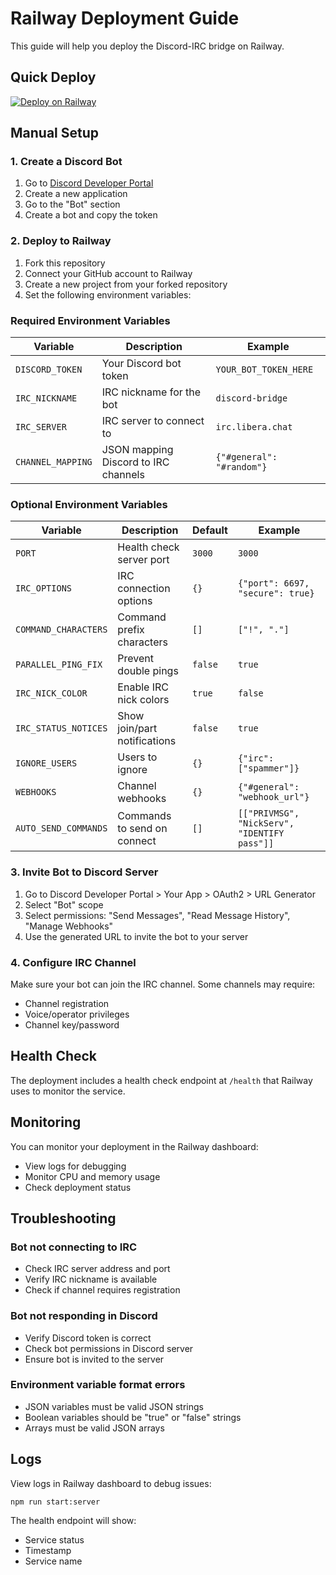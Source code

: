 # Railway Deployment Guide

This guide will help you deploy the Discord-IRC bridge on Railway.

## Quick Deploy

[![Deploy on Railway](https://railway.app/button.svg)](https://railway.app/template/discord-irc-bridge)

## Manual Setup

### 1. Create a Discord Bot

1. Go to [Discord Developer Portal](https://discord.com/developers/applications)
2. Create a new application
3. Go to the "Bot" section
4. Create a bot and copy the token

### 2. Deploy to Railway

1. Fork this repository
2. Connect your GitHub account to Railway
3. Create a new project from your forked repository
4. Set the following environment variables:

### Required Environment Variables

| Variable | Description | Example |
|----------|-------------|---------|
| `DISCORD_TOKEN` | Your Discord bot token | `YOUR_BOT_TOKEN_HERE` |
| `IRC_NICKNAME` | IRC nickname for the bot | `discord-bridge` |
| `IRC_SERVER` | IRC server to connect to | `irc.libera.chat` |
| `CHANNEL_MAPPING` | JSON mapping Discord to IRC channels | `{"#general": "#random"}` |

### Optional Environment Variables

| Variable | Description | Default | Example |
|----------|-------------|---------|---------|
| `PORT` | Health check server port | `3000` | `3000` |
| `IRC_OPTIONS` | IRC connection options | `{}` | `{"port": 6697, "secure": true}` |
| `COMMAND_CHARACTERS` | Command prefix characters | `[]` | `["!", "."]` |
| `PARALLEL_PING_FIX` | Prevent double pings | `false` | `true` |
| `IRC_NICK_COLOR` | Enable IRC nick colors | `true` | `false` |
| `IRC_STATUS_NOTICES` | Show join/part notifications | `false` | `true` |
| `IGNORE_USERS` | Users to ignore | `{}` | `{"irc": ["spammer"]}` |
| `WEBHOOKS` | Channel webhooks | `{}` | `{"#general": "webhook_url"}` |
| `AUTO_SEND_COMMANDS` | Commands to send on connect | `[]` | `[["PRIVMSG", "NickServ", "IDENTIFY pass"]]` |

### 3. Invite Bot to Discord Server

1. Go to Discord Developer Portal > Your App > OAuth2 > URL Generator
2. Select "Bot" scope
3. Select permissions: "Send Messages", "Read Message History", "Manage Webhooks"
4. Use the generated URL to invite the bot to your server

### 4. Configure IRC Channel

Make sure your bot can join the IRC channel. Some channels may require:
- Channel registration
- Voice/operator privileges
- Channel key/password

## Health Check

The deployment includes a health check endpoint at `/health` that Railway uses to monitor the service.

## Monitoring

You can monitor your deployment in the Railway dashboard:
- View logs for debugging
- Monitor CPU and memory usage
- Check deployment status

## Troubleshooting

### Bot not connecting to IRC
- Check IRC server address and port
- Verify IRC nickname is available
- Check if channel requires registration

### Bot not responding in Discord
- Verify Discord token is correct
- Check bot permissions in Discord server
- Ensure bot is invited to the server

### Environment variable format errors
- JSON variables must be valid JSON strings
- Boolean variables should be "true" or "false" strings
- Arrays must be valid JSON arrays

## Logs

View logs in Railway dashboard to debug issues:
```
npm run start:server
```

The health endpoint will show:
- Service status
- Timestamp
- Service name